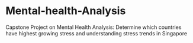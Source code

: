 # Mental-health-Analysis
Capstone Project on Mental Health Analysis: Determine which countries have highest growing stress and understanding stress trends in Singapore
